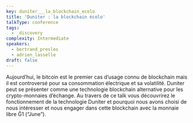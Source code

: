 ```yaml
---
key: duniter___la_blockchain_ecolo
title: 'Duniter : la blockchain écolo'
talkType: conference
tags:
  - _discovery
complexity: Intermediate
speakers:
  - bertrand_presles
  - adrien_lasselle
draft: false
---
```

Aujourd’hui, le bitcoin est le premier cas d’usage connu de blockchain mais il est controversé pour sa consommation électrique et sa volatilité. Duniter peut se présenter comme une technologie blockchain alternative pour les crypto-monnaies d’échange. Au travers de ce talk vous découvrirez le fonctionnement de la technologie Duniter et pourquoi nous avons choisi de nous intéresser et nous engager dans cette blockchain avec la monnaie libre Ğ1 (“June”). 

